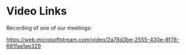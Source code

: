 # Video Links

Recording of one of our meetings:

https://web.microsoftstream.com/video/2a78d3be-2555-430e-8f78-661fae1ae329
